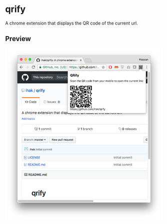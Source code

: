 # qrify
A chrome extension that displays the QR code of the current url.

## Preview

![alt tag](https://github.com/ihak/qrify/blob/master/Screen%20Shot%202018-03-09%20at%205.43.25%20PM.png)
